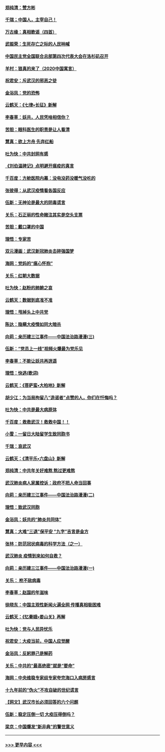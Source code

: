 #### [郑纯清：赞方彬](../pages/nsc993/n11856803.md?t=02101131) 
#### [千瑞；中国人，主宰自己！](../pages/nsc993/n11856793.md?t=02101131) 
#### [万古缘：真相歌谣（四首）](../pages/nsc993/n11856263.md?t=02101131) 
#### [武振荣：生死存亡之际的人民呐喊](../pages/nsc993/n11856256.md?t=02101131) 
#### [中国民主党全国联合总部第四次代表大会在洛杉矶召开](../pages/nsc993/n11856344.md?t=02101131) 
#### [羊村：狼真的来了（2020中国寓言）](../pages/nsc993/n11856229.md?t=02101131) 
#### [祝君安：斥武汉的邪恶之徒](../pages/nsc993/n11855861.md?t=02101131) 
#### [金浴凤：党的恐怖](../pages/nsc993/n11855849.md?t=02101131) 
#### [云鹤天：《七律▪长征》新解](../pages/nsc993/n11855479.md?t=02101131) 
#### [李春草：妖共，人民凭啥相信你？](../pages/nsc993/n11855196.md?t=02101131) 
#### [苦胆：眼科医生的职责是让人看清](../pages/nsc993/n11853840.md?t=02101131) 
#### [慧真：欲上方舟 先弃红船](../pages/nsc993/n11853483.md?t=02101131) 
#### [吐为快：中共封网有感](../pages/nsc993/n11852575.md?t=02101131) 
#### [《刘伯温碑记》点明避开瘟疫的真言](../pages/nsc993/n11852128.md?t=02101131) 
#### [千百度：方舱医院内幕：没电没药没暖气没吃的](../pages/nsc993/n11850211.md?t=02101131) 
#### [张彼得：从武汉疫情看各国反应](../pages/nsc993/n11850102.md?t=02101131) 
#### [伍新：无神论是最大的阴毒谎言](../pages/nsc993/n11846129.md?t=02101131) 
#### [关乐：石正丽的性命赌注其实是空头支票](../pages/nsc993/n11846109.md?t=02101131) 
#### [苦胆：戴口罩的中国](../pages/nsc993/n11845576.md?t=02101131) 
#### [理悟：专家苦](../pages/nsc993/n11845564.md?t=02101131) 
#### [双元漫画：武汉新冠肺炎击碎强国梦](../pages/nsc993/n11843320.md?t=02101131) 
#### [海网：党妈的“瘟心怀抱”](../pages/nsc993/n11840740.md?t=02101131) 
#### [关乐：红朝大数据](../pages/nsc993/n11840675.md?t=02101131) 
#### [吐为快：赵粉的肺腑之哀](../pages/nsc993/n11840618.md?t=02101131) 
#### [云鹤天：数据到底准不准](../pages/nsc993/n11840325.md?t=02101131) 
#### [理悟：甩掉头上中共党](../pages/nsc993/n11838826.md?t=02101131) 
#### [陈达：隐瞒大疫情如同大暗杀](../pages/nsc993/n11838771.md?t=02101131) 
#### [向莉：亲历建三江事件——中国法治路漫漫(三)](../pages/nsc993/n11831825.md?t=02101131) 
#### [伍新：“党员上一线”视频火爆最为党乐见](../pages/nsc993/n11838200.md?t=02101131) 
#### [李春草：不能让妖共再逍遥](../pages/nsc993/n11838102.md?t=02101131) 
#### [理悟：快逃(歌词)](../pages/nsc993/n11838083.md?t=02101131) 
#### [云鹤天：《菩萨蛮▪大柏地》新解](../pages/nsc993/n11838059.md?t=02101131) 
#### [胡少江：为当局拘留八“造谣者”点赞的人，你们在忏悔吗？](../pages/nsc993/n11836801.md?t=02101131) 
#### [吐为快：中共是最大病原体](../pages/nsc993/n11836748.md?t=02101131) 
#### [千百度：救救武汉！救救中国！！](../pages/nsc993/n11836145.md?t=02101131) 
#### [小雪：一留日大陆留学生致同胞书](../pages/nsc993/n11834624.md?t=02101131) 
#### [千瑞：哀武汉](../pages/nsc993/n11833647.md?t=02101131) 
#### [云鹤天：《清平乐▪六盘山》新解](../pages/nsc993/n11833611.md?t=02101131) 
#### [郑纯清：中共年关好难熬 熬过更难熬](../pages/nsc993/n11833489.md?t=02101131) 
#### [武汉肺炎病人家属控诉：政府不把人命当回事](../pages/nsc993/n11833205.md?t=02101131) 
#### [向莉：亲历建三江事件——中国法治路漫漫(二)](../pages/nsc993/n11829102.md?t=02101131) 
#### [理悟：致武汉同胞](../pages/nsc993/n11831522.md?t=02101131) 
#### [金浴凤：妖共的“肺炎共同体”](../pages/nsc993/n11829448.md?t=02101131) 
#### [慧真：大难“三退”保平安 “九字”吉言是金方](../pages/nsc993/n11829501.md?t=02101131) 
#### [张林：防范冠状病毒的科学方法（之一）](../pages/nsc993/n11828618.md?t=02101131) 
#### [武汉肺炎 疫情到来如何自救？](../pages/nsc993/n11827632.md?t=02101131) 
#### [向莉：亲历建三江事件——中国法治路漫漫(一)](../pages/nsc993/n11827190.md?t=02101131) 
#### [关乐： 枪不敌病毒](../pages/nsc993/n11826746.md?t=02101131) 
#### [李春草：赵国的年滋味](../pages/nsc993/n11826321.md?t=02101131) 
#### [徐晓东：中国主观性新闻火遍全网 传播真相极困难](../pages/nsc993/n11826508.md?t=02101131) 
#### [云鹤天：《忆秦娥▪娄山关》再解](../pages/nsc993/n11824682.md?t=02101131) 
#### [吐为快：党与人民异忧乐](../pages/nsc993/n11824660.md?t=02101131) 
#### [祝君安：大疫当前，中国人应觉醒](../pages/nsc993/n11821946.md?t=02101131) 
#### [金浴凤：反躬罪己是解药](../pages/nsc993/n11820280.md?t=02101131) 
#### [关乐：中共的“最高绝密”就是“要命”](../pages/nsc993/n11816946.md?t=02101131) 
#### [海网：中央维稳专家组专家夸完海口入病房感言](../pages/nsc993/n11815138.md?t=02101131) 
#### [十九年前的“伪火”不攻自破的世纪谎言](../pages/nsc993/n11813238.md?t=02101131) 
#### [【网文】武汉市长必须回答的六个问题](../pages/nsc993/n11813848.md?t=02101131) 
#### [伍新：稳定压倒一切 大疫压得倒吗？](../pages/nsc993/n11812634.md?t=02101131) 
#### [梁京：中国爆发“新非典”的警世意义](../pages/nsc993/n11812554.md?t=02101131) 

----
#### [ >>> 更早内容 <<< ](../indexes/nsc993-earlier.md)
